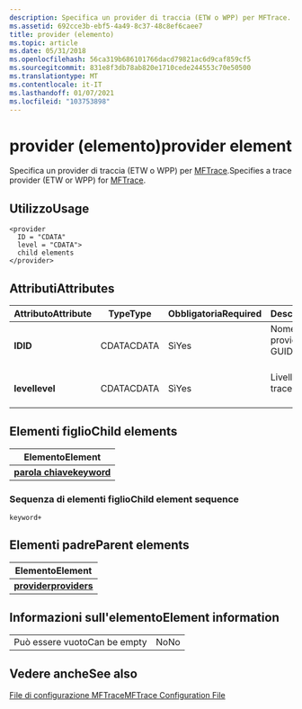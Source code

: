 ```yaml
---
description: Specifica un provider di traccia (ETW o WPP) per MFTrace.
ms.assetid: 692cce3b-ebf5-4a49-8c37-48c8ef6caee7
title: provider (elemento)
ms.topic: article
ms.date: 05/31/2018
ms.openlocfilehash: 56ca319b686101766dacd79821ac6d9caf859cf5
ms.sourcegitcommit: 831e8f3db78ab820e1710cede244553c70e50500
ms.translationtype: MT
ms.contentlocale: it-IT
ms.lasthandoff: 01/07/2021
ms.locfileid: "103753898"
---
```

# <a name="provider-element"></a><span data-ttu-id="d9599-103">provider (elemento)</span><span class="sxs-lookup"><span data-stu-id="d9599-103">provider element</span></span>

<span data-ttu-id="d9599-104">Specifica un provider di traccia (ETW o WPP) per [MFTrace](mftrace.md).</span><span class="sxs-lookup"><span data-stu-id="d9599-104">Specifies a trace provider (ETW or WPP) for [MFTrace](mftrace.md).</span></span>

## <a name="usage"></a><span data-ttu-id="d9599-105">Utilizzo</span><span class="sxs-lookup"><span data-stu-id="d9599-105">Usage</span></span>

``` syntax
<provider
  ID = "CDATA"
  level = "CDATA">
  child elements
</provider>
```

## <a name="attributes"></a><span data-ttu-id="d9599-106">Attributi</span><span class="sxs-lookup"><span data-stu-id="d9599-106">Attributes</span></span>



| <span data-ttu-id="d9599-107">Attributo</span><span class="sxs-lookup"><span data-stu-id="d9599-107">Attribute</span></span>            | <span data-ttu-id="d9599-108">Type</span><span class="sxs-lookup"><span data-stu-id="d9599-108">Type</span></span>             | <span data-ttu-id="d9599-109">Obbligatoria</span><span class="sxs-lookup"><span data-stu-id="d9599-109">Required</span></span>       | <span data-ttu-id="d9599-110">Descrizione</span><span class="sxs-lookup"><span data-stu-id="d9599-110">Description</span></span>                                              |
|----------------------|------------------|----------------|----------------------------------------------------------|
| <span data-ttu-id="d9599-111">**ID**</span><span class="sxs-lookup"><span data-stu-id="d9599-111">**ID**</span></span><br/>    | <span data-ttu-id="d9599-112">CDATA</span><span class="sxs-lookup"><span data-stu-id="d9599-112">CDATA</span></span><br/> | <span data-ttu-id="d9599-113">Sì</span><span class="sxs-lookup"><span data-stu-id="d9599-113">Yes</span></span><br/> | <span data-ttu-id="d9599-114">Nome o GUID del provider.</span><span class="sxs-lookup"><span data-stu-id="d9599-114">The name or GUID of the provider.</span></span><br/> <br/> |
| <span data-ttu-id="d9599-115">**level**</span><span class="sxs-lookup"><span data-stu-id="d9599-115">**level**</span></span><br/> | <span data-ttu-id="d9599-116">CDATA</span><span class="sxs-lookup"><span data-stu-id="d9599-116">CDATA</span></span><br/> | <span data-ttu-id="d9599-117">Sì</span><span class="sxs-lookup"><span data-stu-id="d9599-117">Yes</span></span><br/> | <span data-ttu-id="d9599-118">Livello di traccia.</span><span class="sxs-lookup"><span data-stu-id="d9599-118">The trace level.</span></span><br/> <br/>                  |



## <a name="child-elements"></a><span data-ttu-id="d9599-119">Elementi figlio</span><span class="sxs-lookup"><span data-stu-id="d9599-119">Child elements</span></span>



| <span data-ttu-id="d9599-120">Elemento</span><span class="sxs-lookup"><span data-stu-id="d9599-120">Element</span></span>                               |
|---------------------------------------|
| [<span data-ttu-id="d9599-121">**parola chiave**</span><span class="sxs-lookup"><span data-stu-id="d9599-121">**keyword**</span></span>](keyword.md)<br/> |



### <a name="child-element-sequence"></a><span data-ttu-id="d9599-122">Sequenza di elementi figlio</span><span class="sxs-lookup"><span data-stu-id="d9599-122">Child element sequence</span></span>

``` syntax
keyword+
```

## <a name="parent-elements"></a><span data-ttu-id="d9599-123">Elementi padre</span><span class="sxs-lookup"><span data-stu-id="d9599-123">Parent elements</span></span>



| <span data-ttu-id="d9599-124">Elemento</span><span class="sxs-lookup"><span data-stu-id="d9599-124">Element</span></span>                                   |
|-------------------------------------------|
| [<span data-ttu-id="d9599-125">**provider**</span><span class="sxs-lookup"><span data-stu-id="d9599-125">**providers**</span></span>](providers.md)<br/> |



## <a name="element-information"></a><span data-ttu-id="d9599-126">Informazioni sull'elemento</span><span class="sxs-lookup"><span data-stu-id="d9599-126">Element information</span></span>



|              |     |
|--------------|-----|
| <span data-ttu-id="d9599-127">Può essere vuoto</span><span class="sxs-lookup"><span data-stu-id="d9599-127">Can be empty</span></span> | <span data-ttu-id="d9599-128">No</span><span class="sxs-lookup"><span data-stu-id="d9599-128">No</span></span>  |



## <a name="see-also"></a><span data-ttu-id="d9599-129">Vedere anche</span><span class="sxs-lookup"><span data-stu-id="d9599-129">See also</span></span>

<dl> <dt>

[<span data-ttu-id="d9599-130">File di configurazione MFTrace</span><span class="sxs-lookup"><span data-stu-id="d9599-130">MFTrace Configuration File</span></span>](mftrace-configuration-file.md)
</dt> </dl>

 

 




